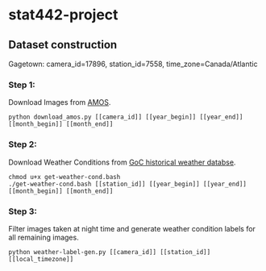 # stat442-project

## Dataset construction

Gagetown: camera_id=17896, station_id=7558, time_zone=Canada/Atlantic

### Step 1: 
Download Images from [AMOS](http://amos.cse.wustl.edu/browse_with_filters).
```
python download_amos.py [[camera_id]] [[year_begin]] [[year_end]] [[month_begin]] [[month_end]]
```

### Step 2: 
Download Weather Conditions from [GoC historical weather databse](http://climate.weather.gc.ca/historical_data/search_historic_data_e.html).
```
chmod u+x get-weather-cond.bash
./get-weather-cond.bash [[station_id]] [[year_begin]] [[year_end]] [[month_begin]] [[month_end]]
```

### Step 3: 
Filter images taken at night time and generate weather condition labels for all remaining images.
```
python weather-label-gen.py [[camera_id]] [[station_id]] [[local_timezone]]
```

